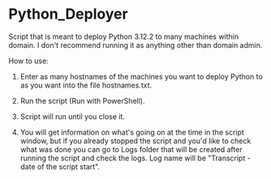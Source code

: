 # Python_Deployer
Script that is meant to deploy Python 3.12.2 to many machines within domain.
I don't recommend running it as anything other than domain admin.

How to use:
1) Enter as many hostnames of the machines you want to deploy Python to as you want into the file hostnames.txt.

2) Run the script (Run with PowerShell).

3) Script will run until you close it.

4) You will get information on what's going on at the time in the script window, but if you already stopped the script and you'd like to check what was done you can go to Logs folder that will be created after running the script and check the logs. Log name will be "Transcript - date of the script start".
